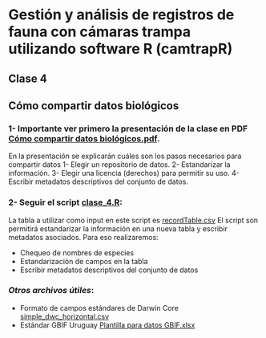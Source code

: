 Gestión y análisis de registros de fauna con cámaras trampa utilizando software R (camtrapR)
============================================================================================

Clase 4
-------

## Cómo compartir datos biológicos

### 1- Importante ver primero la presentación de la clase en PDF [Cómo compartir datos biológicos.pdf](C%C3%B3mo%20compartir%20datos%20biol%C3%B3gicos.pdf). 
En la presentación se explicarán cuáles son los pasos necesarios para compartir datos
1- Elegir un repositorio de datos.
2- Estandarizar la información.
3- Elegir una licencia (derechos) para permitir su uso.
4- Escribir metadatos descriptivos del conjunto de datos.

### 2- Seguir el script [clase_4.R](clase_4.R):
La tabla a utilizar como input en este script es [recordTable.csv](recordTable.csv) 
El script son permitirá estandarizar la información en una nueva tabla y escribir metadatos asociados. Para eso realizaremos:

- Chequeo de nombres de especies
- Estandarización de campos en la tabla 
- Escribir metadatos descriptivos del conjunto de datos

### *Otros archivos útiles*: 
- Formato de campos estándares de Darwin Core [simple_dwc_horizontal.csv](simple_dwc_horizontal.csv)
- Estándar GBIF Uruguay [Plantilla para datos GBIF.xlsx](Plantilla%20para%20datos%20GBIF.xlsx)
  
